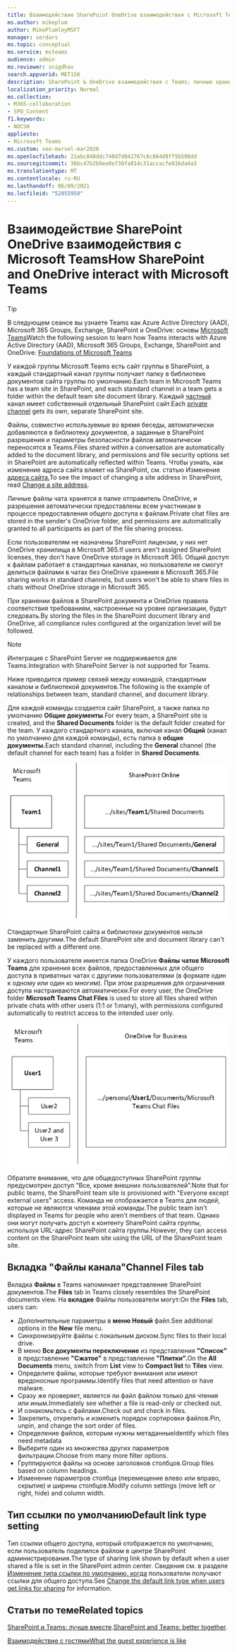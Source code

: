 ```yaml
---
title: Взаимодействие SharePoint OneDrive взаимодействия с Microsoft Teams
ms.author: mikeplum
author: MikePlumleyMSFT
manager: serdars
ms.topic: conceptual
ms.service: msteams
audience: admin
ms.reviewer: snigdhav
search.appverid: MET150
description: SharePoint & OneDrive взаимодействия с Teams; личные хранилища файлов чата & взаимодействия между командой, стандартным каналом и & библиотекой документов.
localization_priority: Normal
ms.collection:
- M365-collaboration
- SPO_Content
f1.keywords:
- NOCSH
appliesto:
- Microsoft Teams
ms.custom: seo-marvel-mar2020
ms.openlocfilehash: 21abc840ddc740d7d842767c6c864d8ff5b598dd
ms.sourcegitcommit: 36bc47b2b9ee0e738fa814c31accacfe816da4a3
ms.translationtype: MT
ms.contentlocale: ru-RU
ms.lasthandoff: 06/09/2021
ms.locfileid: "52855958"
---
```

# <a name="how-sharepoint-and-onedrive-interact-with-microsoft-teams"></a><span data-ttu-id="bcb76-103">Взаимодействие SharePoint OneDrive взаимодействия с Microsoft Teams</span><span class="sxs-lookup"><span data-stu-id="bcb76-103">How SharePoint and OneDrive interact with Microsoft Teams</span></span>

> [!Tip]
> <span data-ttu-id="bcb76-104">В следующем сеансе вы узнаете Teams как Azure Active Directory (AAD), Microsoft 365 Groups, Exchange, SharePoint и OneDrive: основы [Microsoft Teams](https://aka.ms/teams-foundations)</span><span class="sxs-lookup"><span data-stu-id="bcb76-104">Watch the following session to learn how Teams interacts with Azure Active Directory (AAD), Microsoft 365 Groups, Exchange, SharePoint and OneDrive: [Foundations of Microsoft Teams](https://aka.ms/teams-foundations)</span></span>

<span data-ttu-id="bcb76-105">У каждой группы Microsoft Teams есть сайт группы в SharePoint, а каждый стандартный канал группы получает папку в библиотеке документов сайта группы по умолчанию.</span><span class="sxs-lookup"><span data-stu-id="bcb76-105">Each team in Microsoft Teams has a team site in SharePoint, and each standard channel in a team gets a folder within the default team site document library.</span></span> <span data-ttu-id="bcb76-106">Каждый [частный](private-channels.md) канал имеет собственный отдельный SharePoint сайт.</span><span class="sxs-lookup"><span data-stu-id="bcb76-106">Each [private channel](private-channels.md) gets its own, separate SharePoint site.</span></span>

<span data-ttu-id="bcb76-107">Файлы, совместно используемые во время беседы, автоматически добавляются в библиотеку документов, а заданные в SharePoint разрешения и параметры безопасности файлов автоматически переносятся в Teams.</span><span class="sxs-lookup"><span data-stu-id="bcb76-107">Files shared within a conversation are automatically added to the document library, and permissions and file security options set in SharePoint are automatically reflected within Teams.</span></span> <span data-ttu-id="bcb76-108">Чтобы узнать, как изменение адреса сайта влияет на SharePoint, см. статью Изменение [адреса сайта.](/sharepoint/change-site-address)</span><span class="sxs-lookup"><span data-stu-id="bcb76-108">To see the impact of changing a site address in SharePoint, read [Change a site address](/sharepoint/change-site-address).</span></span>

<span data-ttu-id="bcb76-109">Личные файлы чата хранятся в папке отправитель OneDrive, и разрешения автоматически предоставлены всем участникам в процессе предоставления общего доступа к файлам.</span><span class="sxs-lookup"><span data-stu-id="bcb76-109">Private chat files are stored in the sender's OneDrive folder, and permissions are automatically granted to all participants as part of the file sharing process.</span></span>

<span data-ttu-id="bcb76-110">Если пользователям не назначены SharePoint лицензии, у них нет OneDrive хранилища в Microsoft 365.</span><span class="sxs-lookup"><span data-stu-id="bcb76-110">If users aren't assigned SharePoint licenses, they don't have OneDrive storage in Microsoft 365.</span></span> <span data-ttu-id="bcb76-111">Общий доступ к файлам работает в стандартных каналах, но пользователи не смогут делиться файлами в чатах без OneDrive хранения в Microsoft 365.</span><span class="sxs-lookup"><span data-stu-id="bcb76-111">File sharing works in standard channels, but users won't be able to share files in chats without OneDrive storage in Microsoft 365.</span></span>

<span data-ttu-id="bcb76-112">При хранении файлов в SharePoint документа и OneDrive правила соответствия требованиям, настроенные на уровне организации, будут следовать.</span><span class="sxs-lookup"><span data-stu-id="bcb76-112">By storing the files in the SharePoint document library and OneDrive, all compliance rules configured at the organization level will be followed.</span></span> 

> [!NOTE]
> <span data-ttu-id="bcb76-113">Интеграция с SharePoint Server не поддерживается для Teams.</span><span class="sxs-lookup"><span data-stu-id="bcb76-113">Integration with SharePoint Server is not supported for Teams.</span></span>

<span data-ttu-id="bcb76-114">Ниже приводится пример связей между командой, стандартным каналом и библиотекой документов.</span><span class="sxs-lookup"><span data-stu-id="bcb76-114">The following is the example of relationships between team, standard channel, and document library.</span></span>

<span data-ttu-id="bcb76-115">Для каждой команды создается сайт SharePoint, а также папка по умолчанию **Общие документы**.</span><span class="sxs-lookup"><span data-stu-id="bcb76-115">For every team, a SharePoint site is created, and the **Shared Documents** folder is the default folder created for the team.</span></span> <span data-ttu-id="bcb76-116">У каждого стандартного канала, включая канал **Общий** (канал по умолчанию для каждой команды), есть папка в **общие документы.**</span><span class="sxs-lookup"><span data-stu-id="bcb76-116">Each standard channel, including the **General** channel (the default channel for each team) has a folder in **Shared Documents**.</span></span>

![Схема папок "Общие документы" В SharePoint.](media/Understand_how_SharePoint_Online_and_OneDrive_for_Business_interact_with_Microsoft_Teams_image1.png)

<span data-ttu-id="bcb76-118">Стандартные SharePoint сайта и библиотеки документов нельзя заменить другими.</span><span class="sxs-lookup"><span data-stu-id="bcb76-118">The default SharePoint site and document library can't be replaced with a different one.</span></span>

<span data-ttu-id="bcb76-119">У каждого пользователя имеется папка OneDrive **Файлы чатов Microsoft Teams** для хранения всех файлов, предоставленных для общего доступа в приватных чатах с другими пользователями (в формате один к одному или один ко многим). При этом разрешения для ограничения доступа настраиваются автоматически.</span><span class="sxs-lookup"><span data-stu-id="bcb76-119">For every user, the OneDrive folder **Microsoft Teams Chat Files** is used to store all files shared within private chats with other users (1:1 or 1:many), with permissions configured automatically to restrict access to the intended user only.</span></span>

![Схема папки OneDrive "Файлы чата Microsoft Teams чата"](media/Understand_how_SharePoint_Online_and_OneDrive_for_Business_interact_with_Microsoft_Teams_image2.png)

<span data-ttu-id="bcb76-121">Обратите внимание, что для общедоступных SharePoint группы предусмотрен доступ "Все, кроме внешних пользователей".</span><span class="sxs-lookup"><span data-stu-id="bcb76-121">Note that for public teams, the SharePoint team site is provisioned with "Everyone except external users" access.</span></span> <span data-ttu-id="bcb76-122">Команда не отображается в Teams для людей, которые не являются членами этой команды.</span><span class="sxs-lookup"><span data-stu-id="bcb76-122">The public team isn't displayed in Teams for people who aren't members of that team.</span></span> <span data-ttu-id="bcb76-123">Однако они могут получать доступ к контенту SharePoint сайта группы, используя URL-адрес SharePoint сайта группы.</span><span class="sxs-lookup"><span data-stu-id="bcb76-123">However, they can access content on the SharePoint team site using the URL of the SharePoint team site.</span></span> 

## <a name="channel-files-tab"></a><span data-ttu-id="bcb76-124">Вкладка "Файлы канала"</span><span class="sxs-lookup"><span data-stu-id="bcb76-124">Channel Files tab</span></span>

<span data-ttu-id="bcb76-125">Вкладка **Файлы** в Teams напоминает представление SharePoint документов.</span><span class="sxs-lookup"><span data-stu-id="bcb76-125">The **Files** tab in Teams closely resembles the SharePoint documents view.</span></span> <span data-ttu-id="bcb76-126">На **вкладке** Файлы пользователи могут:</span><span class="sxs-lookup"><span data-stu-id="bcb76-126">On the **Files** tab, users can:</span></span>

- <span data-ttu-id="bcb76-127">Дополнительные параметры в **меню Новый** файл.</span><span class="sxs-lookup"><span data-stu-id="bcb76-127">See additional options in the **New** file menu.</span></span>
- <span data-ttu-id="bcb76-128">Синхронизируйте файлы с локальным диском.</span><span class="sxs-lookup"><span data-stu-id="bcb76-128">Sync files to their local drive.</span></span>
- <span data-ttu-id="bcb76-129">В меню **Все документы переключение** из представления **"Список"** в представление **"Сжатое"** в представление **"Плитки".**</span><span class="sxs-lookup"><span data-stu-id="bcb76-129">On the **All Documents** menu, switch from **List** view to **Compact list** to **Tiles** view.</span></span>
- <span data-ttu-id="bcb76-130">Определите файлы, которые требуют внимания или имеют вредоносные программы.</span><span class="sxs-lookup"><span data-stu-id="bcb76-130">Identify files that need attention or have malware.</span></span>
- <span data-ttu-id="bcb76-131">Сразу же проверяет, является ли файл файлом только для чтения или иным.</span><span class="sxs-lookup"><span data-stu-id="bcb76-131">Immediately see whether a file is read-only or checked out.</span></span>
- <span data-ttu-id="bcb76-132">И ознакомьтесь с файлами.</span><span class="sxs-lookup"><span data-stu-id="bcb76-132">Check out and check in files.</span></span>
- <span data-ttu-id="bcb76-133">Закрепить, открепить и изменить порядок сортировки файлов.</span><span class="sxs-lookup"><span data-stu-id="bcb76-133">Pin, unpin, and change the sort order of files.</span></span>
- <span data-ttu-id="bcb76-134">Определение файлов, которым нужны метаданные</span><span class="sxs-lookup"><span data-stu-id="bcb76-134">Identify which files need metadata</span></span>
- <span data-ttu-id="bcb76-135">Выберите один из множества других параметров фильтрации.</span><span class="sxs-lookup"><span data-stu-id="bcb76-135">Choose from many more filter options.</span></span>
- <span data-ttu-id="bcb76-136">Группируются файлы на основе заголовков столбцов.</span><span class="sxs-lookup"><span data-stu-id="bcb76-136">Group files based on column headings.</span></span>
- <span data-ttu-id="bcb76-137">Изменение параметров столбца (перемещение влево или вправо, скрытие) и ширины столбцов.</span><span class="sxs-lookup"><span data-stu-id="bcb76-137">Modify column settings (move left or right, hide) and column width.</span></span>

## <a name="default-link-type-setting"></a><span data-ttu-id="bcb76-138">Тип ссылки по умолчанию</span><span class="sxs-lookup"><span data-stu-id="bcb76-138">Default link type setting</span></span>

<span data-ttu-id="bcb76-139">Тип ссылки общего доступа, который отображается по умолчанию, если пользователь поделился файлом в центре SharePoint администрирования.</span><span class="sxs-lookup"><span data-stu-id="bcb76-139">The type of sharing link shown by default when a user shared a file is set in the SharePoint admin center.</span></span> <span data-ttu-id="bcb76-140">Сведения см. в разделе [Изменение типа ссылки по умолчанию, когда](/sharepoint/change-default-sharing-link) пользователи получают ссылки для общего доступа.</span><span class="sxs-lookup"><span data-stu-id="bcb76-140">See [Change the default link type when users get links for sharing](/sharepoint/change-default-sharing-link) for information.</span></span>

## <a name="related-topics"></a><span data-ttu-id="bcb76-141">Статьи по теме</span><span class="sxs-lookup"><span data-stu-id="bcb76-141">Related topics</span></span>

<span data-ttu-id="bcb76-142">[SharePoint и Teams: лучше вместе](https://techcommunity.microsoft.com/t5/Microsoft-SharePoint-Blog/SharePoint-and-Teams-Better-Together/ba-p/189593).</span><span class="sxs-lookup"><span data-stu-id="bcb76-142">[SharePoint and Teams: better together](https://techcommunity.microsoft.com/t5/Microsoft-SharePoint-Blog/SharePoint-and-Teams-Better-Together/ba-p/189593).</span></span>

[<span data-ttu-id="bcb76-143">Взаимодействие с гостями</span><span class="sxs-lookup"><span data-stu-id="bcb76-143">What the guest experience is like</span></span>](guest-experience.md)